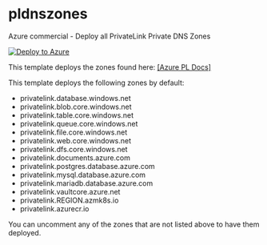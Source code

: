 # pldnszones

Azure commercial - Deploy all PrivateLink Private DNS Zones

[![Deploy to Azure](https://aka.ms/deploytoazurebutton)](https://portal.azure.com/#create/Microsoft.Template/uri/https%3A%2F%2Fraw.githubusercontent.com%2Febizzity%2Fpldnszones%2Fmaster%2Fazuredeploy.json)

This template deploys the zones found here: 
[[Azure PL Docs]](https://docs.microsoft.com/en-us/azure/private-link/private-endpoint-dns#azure-services-dns-zone-configuration)

This template deploys the following zones by default:

* privatelink.database.windows.net
* privatelink.blob.core.windows.net
* privatelink.table.core.windows.net
* privatelink.queue.core.windows.net
* privatelink.file.core.windows.net
* privatelink.web.core.windows.net
* privatelink.dfs.core.windows.net
* privatelink.documents.azure.com
* privatelink.postgres.database.azure.com
* privatelink.mysql.database.azure.com
* privatelink.mariadb.database.azure.com
* privatelink.vaultcore.azure.net
* privatelink.REGION.azmk8s.io
* privatelink.azurecr.io

You can uncomment any of the zones that are not listed above to have them deployed.
